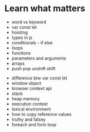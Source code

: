 # Learn what matters

<!-- Basic topics -->
- word vs keyword
- var const let
- hoisting
- types in js
- conditionals - if else
- loops
- functions
- parameters and arguments
- arrays
- push pop unshift shift 

<!-- Advanced topics -->
- difference btw var const let
- window object
- browser context api
- stack
- heap memory
- execution context
- lexical environment
- how to copy reference values
- truthy and falsey
- foreach and forin loop

